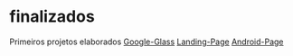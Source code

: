# finalizados
 Primeiros projetos elaborados
 <a href="https://pcmakeeer.github.io/finalizados/google-glass/">Google-Glass</a>
 <a href="https://pcmakeeer.github.io/finalizados/landing-page/">Landing-Page</a>
 <a href="https://pcmakeeer.github.io/finalizados/android-page/">Android-Page</a>
